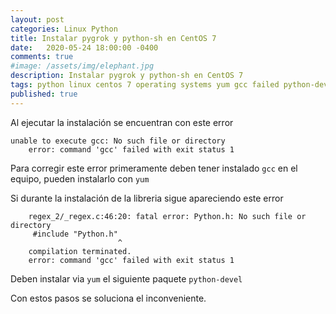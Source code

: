 ```yaml
---
layout: post
categories: Linux Python
title: Instalar pygrok y python-sh en CentOS 7
date:   2020-05-24 18:00:00 -0400
comments: true
#image: /assets/img/elephant.jpg
description: Instalar pygrok y python-sh en CentOS 7
tags: python linux centos 7 operating systems yum gcc failed python-devel 
published: true
---
```


Al ejecutar la instalación se encuentran con este error

```
unable to execute gcc: No such file or directory
    error: command 'gcc' failed with exit status 1
```

Para corregir este error primeramente deben tener instalado `gcc` en el equipo, pueden instalarlo con `yum`

Si durante la instalación de la libreria sigue apareciendo este error

```
    regex_2/_regex.c:46:20: fatal error: Python.h: No such file or directory
     #include "Python.h"
                        ^
    compilation terminated.
    error: command 'gcc' failed with exit status 1

```

Deben instalar via `yum` el siguiente paquete `python-devel`

Con estos pasos se soluciona el inconveniente.

